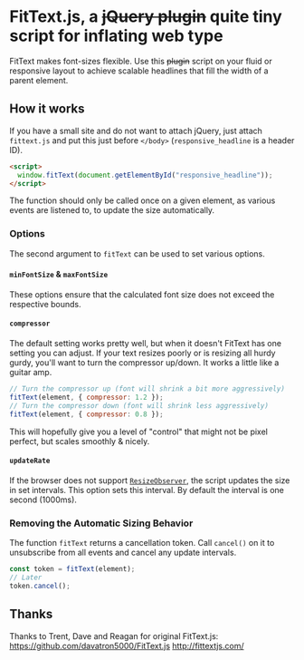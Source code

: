 # FitText.js, a <del>jQuery plugin</del> quite tiny script for inflating web type

FitText makes font-sizes flexible. Use this <del>plugin</del> script on your fluid or responsive layout to achieve scalable headlines that fill the width of a parent element.

## How it works

If you have a small site and do not want to attach jQuery, just attach `fittext.js` and put this just before `</body>` (`responsive_headline` is a header ID).

```html
<script>
  window.fitText(document.getElementById("responsive_headline"));
</script>
```

The function should only be called once on a given element, as various events are listened to, to update the size automatically.

### Options

The second argument to `fitText` can be used to set various options.

#### `minFontSize` & `maxFontSize`

These options ensure that the calculated font size does not exceed the respective bounds.

#### `compressor`

The default setting works pretty well, but when it doesn't FitText has one setting you can adjust. If your text resizes poorly or is resizing all hurdy gurdy, you'll want to turn the compressor up/down. It works a little like a guitar amp.

```js
// Turn the compressor up (font will shrink a bit more aggressively)
fitText(element, { compressor: 1.2 });
// Turn the compressor down (font will shrink less aggressively)
fitText(element, { compressor: 0.8 });
```

This will hopefully give you a level of "control" that might not be pixel perfect, but scales smoothly & nicely.

#### `updateRate`

If the browser does not support [`ResizeObserver`](https://caniuse.com/#feat=resizeobserver), the script updates the size in set intervals. This option sets this interval. By default the interval is one second (1000ms).

### Removing the Automatic Sizing Behavior

The function `fitText` returns a cancellation token. Call `cancel()` on it to unsubscribe from all events and cancel any update intervals.

```js
const token = fitText(element);
// Later
token.cancel();
```

## Thanks
Thanks to Trent, Dave and Reagan for original FitText.js: https://github.com/davatron5000/FitText.js
http://fittextjs.com/ 
